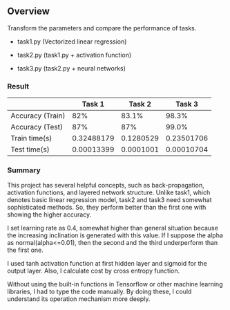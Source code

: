## Overview

Transform the parameters and compare the performance of tasks.

- task1.py (Vectorized linear regression)

- task2.py (task1.py + activation function)

- task3.py (task2.py + neural networks)


### Result

|                  | Task 1     | Task 2    | Task 3     |
|------------------|------------|-----------|------------|
| Accuracy (Train) | 82%        | 83.1%     | 98.3%      |
| Accuracy (Test)  | 87%        | 87%       | 99.0%      |
| Train time(s)    | 0.32488179 | 0.1280529 | 0.23501706 |
| Test time(s)     | 0.00013399 | 0.0001001 | 0.00010704 |

### Summary

  This project has several helpful concepts, such as back-propagation, activation functions, and layered network structure. Unlike task1, which denotes basic linear regression model, task2 and task3 need somewhat sophisticated methods. So, they perform better than the first one with showing the higher accuracy. 

I set learning rate as 0.4, somewhat higher than general situation because the increasing inclination is generated with this value. If I suppose the alpha as normal(alpha<=0.01), then the second and the third underperform than the first one.

I used tanh activation function at first hidden layer and sigmoid for the output layer. Also, I calculate cost by cross entropy function.

Without using the built-in functions in Tensorflow or other machine learning libraries, I had to type the code manually. By doing these, I could understand its operation mechanism more deeply.
